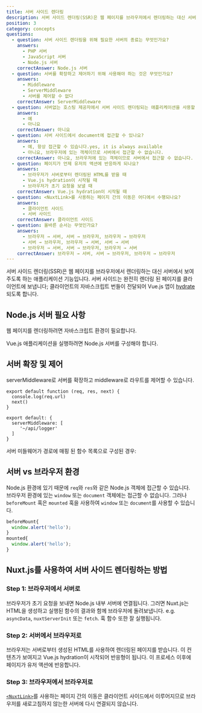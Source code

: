 ```yaml
---
title: 서버 사이드 렌더링
description: 서버 사이드 렌더링(SSR)은 웹 페이지를 브라우저에서 렌더링하는 대신 서버에서 보여주도록 하는 애플리케이션 기능입니다.
position: 3
category: concepts
questions:
  - question: 서버 사이드 렌더링을 위해 필요한 서버의 종료는 무엇인가요?
    answers:
      - PHP 서버
      - JavaScript 서버
      - Node.js 서버
    correctAnswer: Node.js 서버
  - question: 서버를 확장하고 제어하기 위해 사용해야 하는 것은 무엇인가요?
    answers:
      - Middleware
      - ServerMiddleware
      - 서버를 제어할 수 없다
    correctAnswer: ServerMiddleware
  - question: 서버없는 호스팅 제공자에서 서버 사이드 렌더링되는 애플리케이션을 사용할 수 있나요?
    answers:
      - 예
      - 아니요
    correctAnswer: 아니요
  - question: 서버 사이드에서 document에 접근할 수 있나요?
    answers:
      - 예, 항상 접근할 수 있습니다.yes, it is always available
      - 아니요, 브라우저에 있는 객체이므로 서버에서 접근할 수 없습니다.
    correctAnswer: 아니요, 브라우저에 있는 객체이므로 서버에서 접근할 수 없습니다.
  - question: 페이지가 언제 유저의 액션에 반응하게 되나요?
    answers:
      - 브라우저가 서버로부터 렌더링된 HTML를 받을 때
      - Vue.js hydration이 시작될 때
      - 브라우저가 초기 요청을 보낼 때
    correctAnswer: Vue.js hydration이 시작될 때
  - question: <NuxtLink>를 사용하는 페이지 간의 이동은 어디에서 수행되나요?
    answers:
      - 클라이언트 사이드
      - 서버 사이드
    correctAnswer: 클라이언트 사이드
  - question: 올바른 순서는 무엇인가요?
    answers:
      - 브라우저 → 서버, 서버 → 브라우저, 브라우저 → 브라우저
      - 서버 → 브라우저, 브라우저 → 서버, 서버 → 서버
      - 브라우저 → 서버, 서버 → 브라우저, 브라우저 → 서버
    correctAnswer: 브라우저 → 서버, 서버 → 브라우저, 브라우저 → 브라우저
---
```


서버 사이드 렌더링(SSR)은 웹 페이지를 브라우저에서 렌더링하는 대신 서버에서 보여주도록 하는 애플리케이션 기능입니다. 서버 사이드는 완전히 렌더링 된 페이지를 클라이언트에 보냅니다; 클라이언트의 자바스크립트 번들이 전달되어 Vue.js 앱이 [hydrate](https://ssr.vuejs.org/guide/hydration.html)되도록 합니다.

## Node.js 서버 필요 사항

웹 페이지를 렌더링하려면 자바스크립트 환경이 필요합니다.

Vue.js 애플리케이션을 실행하려면 Node.js 서버를 구성해야 합니다.

## 서버 확장 및 제어

serverMiddleware로 서버를 확장하고 middleware로 라우트를 제어할 수 있습니다.

```js{}[middleware/api/logger.js]
export default function (req, res, next) {
  console.log(req.url)
  next()
}
```

```js{}[nuxt.config.js]
export default: {
  serverMiddleware: [
     '~/api/logger'
  ]
}
```

서버 미들웨어가 경로에 매핑 된 함수 목록으로 구성된 경우:

## 서버 vs 브라우저 환경

Node.js 환경에 있기 때문에 `req`와 `res`와 같은 Node.js 객체에 접근할 수 있습니다. 브라우저 환경에 있는 `window` 또는 `document` 객체에는 접근할 수 없습니다. 그러나 `beforeMount` 혹은 `mounted` 훅을 사용하여 `window` 또는 `document`를 사용할 수 있습니다.

```js
beforeMount{
  window.alert('hello');
}
mounted{
  window.alert('hello');
}
```

## Nuxt.js를 사용하여 서버 사이드 렌더링하는 방법

### Step 1: 브라우저에서 서버로

브라우저가 초기 요청을 보내면 Node.js 내부 서버에 연결됩니다. 그러면 Nuxt.js는 HTML을 생성하고 실행된 함수의 결과와 함께 브라우저에 돌려보냅니다. e.g. `asyncData`, `nuxtServerInit` 또는 `fetch`. 훅 함수 또한 잘 실행됩니다.

### Step 2: 서버에서 브라우저로

브라우저는 서버로부터 생성된 HTML를 사용하여 렌더링된 페이지를 받습니다. 이 컨텐츠가 보여지고 Vue.js hydration이 시작되어 반응형이 됩니다. 이 프로세스 이후에 페이지가 유저 액션에 반응합니다.

### Step 3: 브라우저에서 브라우저로

[`<NuxtLink>`](/guides/features/nuxt-components#the-nuxtlink-component)를 사용하는 페이지 간의 이동은 클라이언트 사이드에서 이루어지므로 브라우저를 새로고침하지 않는한 서버에 다시 연결되지 않습니다.

<quiz :questions="questions"></quiz>
